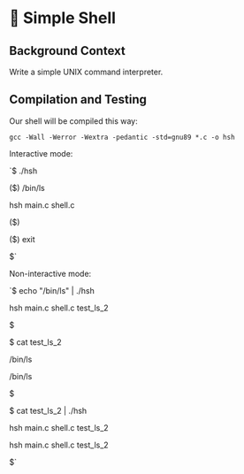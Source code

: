 # :shell: Simple Shell

## Background Context

Write a simple UNIX command interpreter.

## Compilation and Testing

Our shell will be compiled this way:

`gcc -Wall -Werror -Wextra -pedantic -std=gnu89 *.c -o hsh`

Interactive mode:

`$ ./hsh

($) /bin/ls

hsh main.c shell.c

($)

($) exit

$`

Non-interactive mode:

`$ echo "/bin/ls" | ./hsh

hsh main.c shell.c test_ls_2

$

$ cat test_ls_2

/bin/ls

/bin/ls

$

$ cat test_ls_2 | ./hsh

hsh main.c shell.c test_ls_2

hsh main.c shell.c test_ls_2

$`
